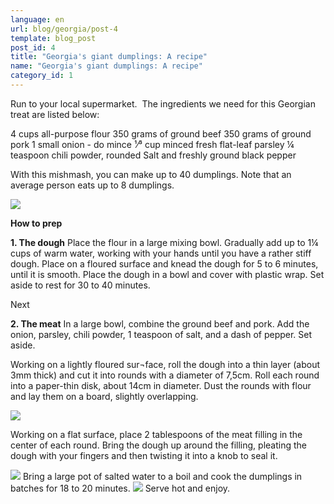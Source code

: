 ```yaml
---
language: en
url: blog/georgia/post-4
template: blog_post
post_id: 4
title: "Georgia's giant dumplings: A recipe"
name: "Georgia's giant dumplings: A recipe"
category_id: 1
---
```

Run to your local supermarket.  The ingredients we need for this Georgian treat are
listed below:

4 cups all\-purpose flour
350 grams of ground beef
350 grams of ground pork
1 small onion \- do mince
¹⁄³ cup minced fresh flat\-leaf parsley
¼ teaspoon chili powder, rounded
Salt and freshly ground black pepper

With this mishmash, you can make up to 40 dumplings. Note that an average person
eats up to 8 dumplings.

![](/library/blog/khinkali-part-4.jpg)

**How to prep**

**1\. The dough**
Place the flour in a large mixing bowl. Gradually add up to 1¼ cups of warm water,
working with your hands until you have a rather stiff dough. Place on a floured
surface and knead the dough for 5 to 6 minutes, until it is smooth. Place the dough
in a bowl and cover with plastic wrap. Set aside to rest for 30 to 40 minutes.

Next

**2\. The meat**
In a large bowl, combine the ground beef and pork. Add the onion, parsley, chili
powder, 1 teaspoon of salt, and a dash of pepper. Set aside.

Working on a lightly floured sur¬face, roll the dough into a thin layer (about 3mm
thick) and cut it into rounds with a diameter of 7,5cm. Roll each round into a paper\-thin
disk, about 14cm in diameter. Dust the rounds with flour and lay them on a board,
slightly overlapping.

![](/library/blog/khinkali-part-1.jpg)

Working on a flat surface, place 2 tablespoons of the meat filling in the center
of each round. Bring the dough up around the filling, pleating the dough with your
fingers and then twisting it into a knob to seal it.

![](/library/blog/khinkali-part-2.jpg)
Bring a large pot of salted water to a boil and cook the dumplings in batches for
18 to 20 minutes.
![](/library/blog/khinkali-part-3.jpg)
Serve hot and enjoy.
